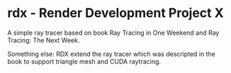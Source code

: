# rdx - Render Development Project X
A simple ray tracer based on book Ray Tracing in One Weekend and Ray Tracing: The Next Week.

Something else:
  RDX extend the ray tracer which was descripted in the book to support triangle mesh and CUDA raytracing.
